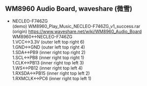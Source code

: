 ## WM8960 Audio Board, waveshare (微雪)    
* NECLEO-F746ZG  
(demo) WM8960_Play_Music_NECLEO-F746ZG_v1_success.rar  
(origin) https://www.waveshare.net/wiki/WM8960_Audio_Board  
WM8960<->NECLEO-F746ZG  
1.VCC<->3.3V (outer left top right 6)  
1.GND<->GND (outer left top right 4)  
1.SDA<->PB9 (inner right top right 2)  
1.SCL<->PB8 (inner right top right 1)  
1.CLK<->PB13 (inner right top left 3)  
1.WS<->PB12 (inner right top left 4)  
1.RXSDA<->PB15 (inner right top left 2)  
1.RXMCLK<->PC6 (inner right top left 1)  
